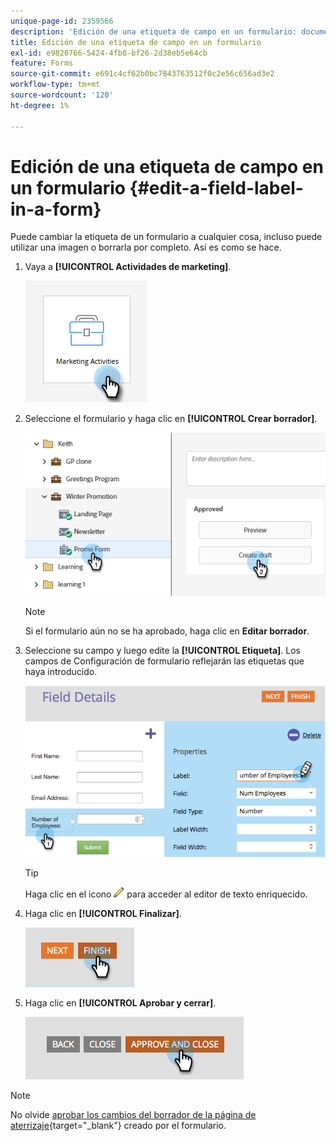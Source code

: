 ```yaml
---
unique-page-id: 2359566
description: 'Edición de una etiqueta de campo en un formulario: documentos de Marketo, documentación del producto'
title: Edición de una etiqueta de campo en un formulario
exl-id: e9820766-5424-4fb8-bf26-2d38eb5e64cb
feature: Forms
source-git-commit: e691c4cf62b0bc7843763512f0c2e56c656ad3e2
workflow-type: tm+mt
source-wordcount: '120'
ht-degree: 1%

---
```


# Edición de una etiqueta de campo en un formulario {#edit-a-field-label-in-a-form}

Puede cambiar la etiqueta de un formulario a cualquier cosa, incluso puede utilizar una imagen o borrarla por completo. Así es como se hace.

1. Vaya a **[!UICONTROL Actividades de marketing]**.

   ![](assets/edit-a-field-label-in-a-form-1.png)

1. Seleccione el formulario y haga clic en **[!UICONTROL Crear borrador]**.

   ![](assets/edit-a-field-label-in-a-form-2.png)

   >[!NOTE]
   >
   >Si el formulario aún no se ha aprobado, haga clic en **Editar borrador**.

1. Seleccione su campo y luego edite la **[!UICONTROL Etiqueta]**. Los campos de Configuración de formulario reflejarán las etiquetas que haya introducido.

   ![](assets/edit-a-field-label-in-a-form-3.png)

   >[!TIP]
   >
   >Haga clic en el icono ![lápiz](assets/icon-pencil.png) para acceder al editor de texto enriquecido.

1. Haga clic en **[!UICONTROL Finalizar]**.

   ![](assets/edit-a-field-label-in-a-form-4.png)

1. Haga clic en **[!UICONTROL Aprobar y cerrar]**.

   ![](assets/edit-a-field-label-in-a-form-5.png)

>[!NOTE]
>
>No olvide [aprobar los cambios del borrador de la página de aterrizaje](/help/marketo/product-docs/demand-generation/landing-pages/understanding-landing-pages/approve-unapprove-or-delete-a-landing-page.md){target="_blank"} creado por el formulario.
